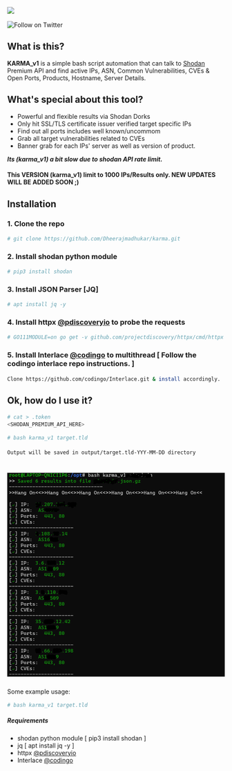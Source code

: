 <a href="https://www.buymeacoffee.com/medheeraj"><img src="https://img.buymeacoffee.com/button-api/?text=Buy me a beer&emoji=🍺&slug=medheeraj&button_colour=FFDD00&font_colour=000000&font_family=Cookie&outline_colour=000000&coffee_colour=ffffff"></a>

![Follow on Twitter](https://img.shields.io/twitter/follow/Dheerajmadhukar?style=social)
## What is this?
**KARMA_v1**
is a simple bash script automation that can talk to [Shodan](https://shodan.io) Premium API and find active IPs, ASN, Common Vulnerabilities, CVEs &amp; Open Ports, Products, Hostname, Server Details. 


## What's special about this tool?

* Powerful and flexible results via Shodan Dorks
* Only hit SSL/TLS certificate issuer verified target specific IPs
* Find out all ports includes well known/uncommom
* Grab all target vulnerabilities related to CVEs
* Banner grab for each IPs' server as well as version of product.


***Its (karma_v1) a bit slow due to shodan API rate limit.***


#### **This VERSION (karma_v1) limit to 1000 IPs/Results only. NEW UPDATES WILL BE ADDED SOON ;)**



## Installation
### 1. Clone the repo
 ```bash
# git clone https://github.com/Dheerajmadhukar/karma.git
```
### 2. Install shodan python module
```bash
# pip3 install shodan
```
### 3. Install JSON Parser [JQ]
```bash
# apt install jq -y
```
### 4. Install httpx [@pdiscoveryio](https://github.com/projectdiscovery/httpx) to probe the requests
```bash
# GO111MODULE=on go get -v github.com/projectdiscovery/httpx/cmd/httpx
```
### 5. Install Interlace [@codingo](https://github.com/codingo/Interlace.git) to multithread [ Follow the codingo interlace repo instructions. ]
```bash
Clone https://github.com/codingo/Interlace.git & install accordingly. 
```

## Ok, how do I use it?
```bash
# cat > .token
<SHODAN_PREMIUM_API_HERE>
```
```bash
# bash karma_v1 target.tld

Output will be saved in output/target.tld-YYY-MM-DD directory
```
<h1 align="left">
  <img src="karma_v1.png" alt="Dheerajmadhukar" width="700px"></a>
  <br>
</h1>

Some example usage:

```bash
# bash karma_v1 target.tld
```
##### Requirements
- shodan python module [ pip3 install shodan ]
- jq [ apt install jq -y ]
- httpx [@pdiscoveryio](https://github.com/projectdiscovery/httpx)
- Interlace [@codingo](https://github.com/codingo/Interlace.git)

